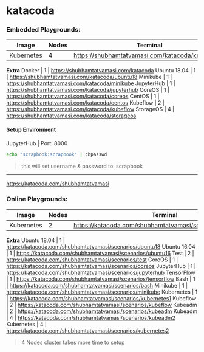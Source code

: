 # katacoda

### Embedded Playgrounds:
Image | Nodes | Terminal
--- | --- | ---
Kubernetes | 4 | https://shubhamtatvamasi.com/katacoda/kubernetes
**Extra**
Docker | 1 | https://shubhamtatvamasi.com/katacoda
Ubuntu 18.04 | 1 | https://shubhamtatvamasi.com/katacoda/ubuntu18
Minikube | 1 | https://shubhamtatvamasi.com/katacoda/minikube
JupyterHub | 1 | https://shubhamtatvamasi.com/katacoda/jupyterhub
CoreOS | 1 | https://shubhamtatvamasi.com/katacoda/coreos
CentOS | 1 | https://shubhamtatvamasi.com/katacoda/centos
Kubeflow | 2 | https://shubhamtatvamasi.com/katacoda/kubeflow
StorageOS | 4 | https://shubhamtatvamasi.com/katacoda/storageos

#### Setup Environment

JupyterHub | Port: 8000 
```bash
echo "scrapbook:scrapbook" | chpasswd
```
> this will set username & password to: scrapbook

---

https://katacoda.com/shubhamtatvamasi

### Online Playgrounds:
Image | Nodes | Terminal
--- | --- | ---
Kubernetes | 2 | https://katacoda.com/shubhamtatvamasi/scenarios/kubernetes
**Extra**
Ubuntu 18.04 | 1 | https://katacoda.com/shubhamtatvamasi/scenarios/ubuntu18
Ubuntu 16.04 | 1 | https://katacoda.com/shubhamtatvamasi/scenarios/ubuntu16
Test | 2 | https://katacoda.com/shubhamtatvamasi/scenarios/test
CoreOS | 1 | https://katacoda.com/shubhamtatvamasi/scenarios/coreos
JupyterHub | 1 | https://katacoda.com/shubhamtatvamasi/scenarios/jupyterhub
TensorFlow | 1 | https://katacoda.com/shubhamtatvamasi/scenarios/tensorflow
Bash | 1 | https://katacoda.com/shubhamtatvamasi/scenarios/bash
Minikube | 1 | https://katacoda.com/shubhamtatvamasi/scenarios/minikube
Kubernetes | 1 | https://katacoda.com/shubhamtatvamasi/scenarios/kubernetes1
Kubeflow | 2 | https://katacoda.com/shubhamtatvamasi/scenarios/kubeflow
Kubeadm | 2 | https://katacoda.com/shubhamtatvamasi/scenarios/kubeadm
Kubeadm | 4 | https://katacoda.com/shubhamtatvamasi/scenarios/kubeadm2
Kubernetes | 4 | https://katacoda.com/shubhamtatvamasi/scenarios/kubernetes2
> 4 Nodes cluster takes more time to setup


